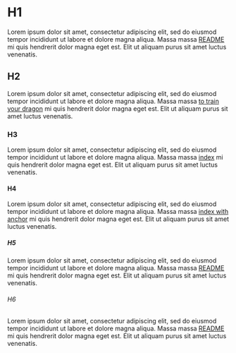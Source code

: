 # H1
Lorem ipsum dolor sit amet, consectetur adipiscing elit, sed do eiusmod tempor incididunt ut labore et dolore magna aliqua. Massa massa [README](./README) mi quis hendrerit dolor magna eget est. Elit ut aliquam purus sit amet luctus venenatis.

## H2
Lorem ipsum dolor sit amet, consectetur adipiscing elit, sed do eiusmod tempor incididunt ut labore et dolore magna aliqua. Massa massa [to train your dragon](./README#how-to-train-your-dragon) mi quis hendrerit dolor magna eget est. Elit ut aliquam purus sit amet luctus venenatis.

### H3
Lorem ipsum dolor sit amet, consectetur adipiscing elit, sed do eiusmod tempor incididunt ut labore et dolore magna aliqua. Massa massa [index](./) mi quis hendrerit dolor magna eget est. Elit ut aliquam purus sit amet luctus venenatis.

#### H4
Lorem ipsum dolor sit amet, consectetur adipiscing elit, sed do eiusmod tempor incididunt ut labore et dolore magna aliqua. Massa massa [index with anchor](./#how-to-train-your-dragon) mi quis hendrerit dolor magna eget est. Elit ut aliquam purus sit amet luctus venenatis.

##### H5
Lorem ipsum dolor sit amet, consectetur adipiscing elit, sed do eiusmod tempor incididunt ut labore et dolore magna aliqua. Massa massa [README](./bar) mi quis hendrerit dolor magna eget est. Elit ut aliquam purus sit amet luctus venenatis.

###### H6
Lorem ipsum dolor sit amet, consectetur adipiscing elit, sed do eiusmod tempor incididunt ut labore et dolore magna aliqua. Massa massa [README](./bar#do-not-the-cat) mi quis hendrerit dolor magna eget est. Elit ut aliquam purus sit amet luctus venenatis.
